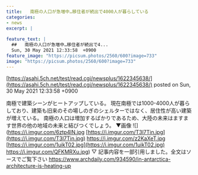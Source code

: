 ```yaml
---
title:   南極の人口が急増中…移住者が続出で4000人が暮らしている  
categories:
- news
excerpt: |
  
feature_text: |
  ##   南極の人口が急増中…移住者が続出で4...
  Sun, 30 May 2021 12:33:58  +0900
feature_image: "https://picsum.photos/2560/600?image=733"
image: "https://picsum.photos/2560/600?image=733"
---
```


[https://asahi.5ch.net/test/read.cgi/newsplus/1622345638/](https://asahi.5ch.net/test/read.cgi/newsplus/1622345638/)
posted on Sun, 30 May 2021 12:33:58  +0900

<!--more-->

南極で建築シーンがヒートアップしている。 現在南極では1000-4000人が暮らしており、建築も旧来のその場しのぎのシェルターではなく、居住性が高い建築が増えている。 南極の人口は増加するばかりであるため、大陸の未来はますます世界の他の地域の未来と結びつくでしょう。 ▼画像 ![](https://i.imgur.com/6ztp4lN.jpg [https://i.imgur.com/T3l7Tin.jpg](https://i.imgur.com/T3l7Tin.jpg) https://i.imgur.com/z2KaXeT.jpg [https://i.imgur.com/1uikT02.jpg](https://i.imgur.com/1uikT02.jpg) https://i.imgur.com/QFKMRXu.jpg) ▽ 記事内容を一部引用しました。全文はソースでご覧下さい https://www.archdaily.com/934590/in-antarctica-architecture-is-heating-up

